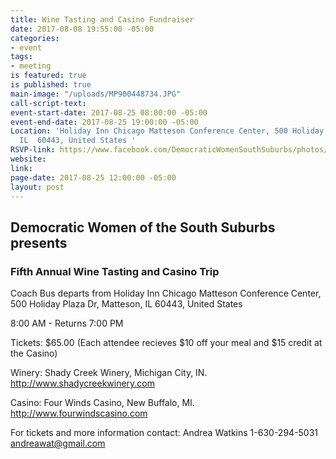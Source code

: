 ```yaml
---
title: Wine Tasting and Casino Fundraiser
date: 2017-08-08 19:55:00 -05:00
categories:
- event
tags:
- meeting
is featured: true
is published: true
main-image: "/uploads/MP900448734.JPG"
call-script-text: 
event-start-date: 2017-08-25 08:00:00 -05:00
event-end-date: 2017-08-25 19:00:00 -05:00
Location: 'Holiday Inn Chicago Matteson Conference Center, 500 Holiday Plaza Dr, Matteson,
  IL  60443, United States '
RSVP-link: https://www.facebook.com/DemocraticWomenSouthSuburbs/photos/gm.453762014979395/1534680643258887/?type=3&theater
website: 
link: 
page-date: 2017-08-25 12:00:00 -05:00
layout: post
---
```


## Democratic Women of the South Suburbs presents
### Fifth Annual Wine Tasting and Casino Trip

Coach Bus departs from Holiday Inn Chicago Matteson Conference Center, 500 Holiday Plaza Dr, Matteson, IL  60443, United States

8:00 AM - Returns 7:00 PM

Tickets: $65.00  (Each attendee recieves $10 off your meal and $15 credit at the Casino)

Winery: Shady Creek Winery, Michigan City, IN. 
http://www.shadycreekwinery.com

Casino: Four Winds Casino, New Buffalo, MI. 
http://www.fourwindscasino.com 

For tickets and more information contact: 
Andrea Watkins 1-630-294-5031
andreawat@gmail.com 